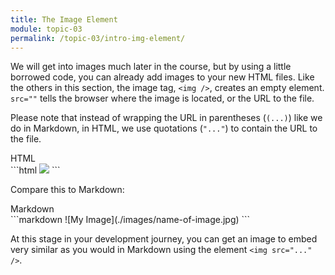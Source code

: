 ```yaml
---
title: The Image Element
module: topic-03
permalink: /topic-03/intro-img-element/
---
```


<div class="divider-heading"></div>

We will get into images much later in the course, but by using a little borrowed code, you can already add images to your new HTML files. Like the others in this section, the image tag, `<img />`, creates an empty element. `src=""` tells the browser where the image is located, or the URL to the file.

Please note that instead of wrapping the URL in parentheses (`(...)`) like we do in Markdown, in HTML, we use quotations (`"..."`) to contain the URL to the file.

<div id="code-heading">HTML</div>
```html
<img src="./images/name-of-image.jpg" />
```


Compare this to Markdown:


<div id="code-heading" style="margin-top: 0 !important;">Markdown</div>
```markdown
![My Image](./images/name-of-image.jpg)
```


At this stage in your development journey, you can get an image to embed very similar as you would in Markdown using the element `<img src="..." />`.


<div class="codepen-embed">
  <p data-height="400" data-theme-id="30567" data-slug-hash="MQbOdj" data-default-tab="html,result" data-user="Media-Ed-Online" data-pen-title="HTML Image Element Src Attribute" class="codepen"></p>
</div>
